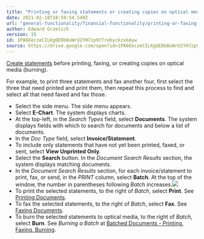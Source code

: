 ```yaml
---
title: "Printing or faxing statements or creating copies on optical media"
date: 2021-02-18T18:59:54.549Z
url: "general-functionality/financial-functionality/printing-or-faxing-statements-or-creating-copies-on-op.html"
author: Edward Grzetich
version: 15
id: 1PA6EeczeCILKgQE0bBuWrU2YH7zp9tTrebyckzxkAyw
source: https://drive.google.com/open?id=1PA6EeczeCILKgQE0bBuWrU2YH7zp9tTrebyckzxkAyw
---
```

[Create statements](creating-statements.html) before printing, faxing, or creating copies on optical media (burning).

For example, to print three statements and fax another four, first select the three that need printed and print them, then repeat this process to find and select all that need faxed and fax those.

* Select the side menu. The side menu appears.
* Select <strong>E-Chart</strong>. The system displays charts. 
* At the top-left, in the <em>Search Types</em> field, select <strong>Documents</strong>. The system displays fields with which to search for documents and below a list of documents.
* In the <em>Doc Type</em> field, select <strong>Invoice/Statement</strong>.
* To include only statements that have not yet been printed, faxed, or sent, select <strong>View Unprinted Only</strong>.
* Select the <strong>Search</strong> button. In the <em>Document Search Results</em> section, the system displays matching documents.
* In the <em>Document Search Results</em> section, for each invoice/statement to print, fax, or send, in the <em>PRINT</em> column, select <strong>Batch</strong>. At the top of the window, the number in parentheses following <em>Batch</em> increases.![](../../external_files/13d85b1eced9288135870821f45e1af0.png)
* To print the selected statements, to the right of <em>Batch</em>, select <strong>Print</strong>. See [P](https://confluence.mieweb.com/display/DOCS10/Printing+&+Print+Definitions)[rinting Documents](../document-management/printing-and-print-definitions/printing-documents.html).
* To fax the selected statements, to the right of <em>Batch</em>, select <strong>Fax</strong>. See [Faxing Documents](../fax-manager/faxing-documents.html).
* To burn the selected statements to optical media, to the right of <em>Batch</em>, select <strong>Burn</strong>. See <em>Burning a Batch</em> at [Batched Documents - Printing, Faxing, Burning](../document-management/scanning-and-indexing/batched-documents-printing-faxing-bu.html).
